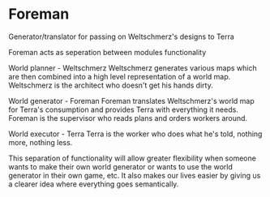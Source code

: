 # Foreman
Generator/translator for passing on Weltschmerz's designs to Terra

Foreman acts as seperation between modules functionality

World planner - Weltschmerz
Weltschmerz generates various maps which are then combined into a high level representation of a world map. Weltschmerz is the architect who doesn't get his hands dirty.

World generator - Foreman
Foreman translates Weltschmerz's world map for Terra's consumption and provides Terra with everything it needs. Foreman is the supervisor who reads plans and orders workers around.

World executor - Terra
Terra is the worker who does what he's told, nothing more, nothing less.

This separation of functionality will allow greater flexibility when someone wants to make their own world generator or wants to use the world generator in their own game, etc. It also makes our lives easier by giving us a clearer idea where everything goes semantically.
